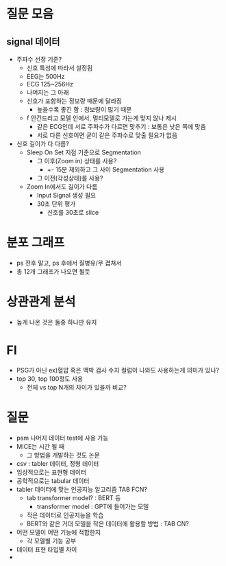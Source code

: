 # 질문 모음
## signal 데이터
- 주파수 선정 기준?
	- 신호 특성에 따라서 설정됨
	- EEG는 500Hz
	- ECG 125~256Hz
	- 나머지는 그 아래
	- 신호가 포함하는 정보량 때문에 달라짐
		- 높을수록 좋긴 함 : 정보량이 많기 때문
	- f 안건드리고 모델 안에서, 멀티모델로 가는게 맞지 않나 제시
		- 같은 ECG인데 서로 주파수가 다르면 맞추기 : 보통은 낮은 쪽에 맞춤
		- 서로 다른 신호이면 굳이 같은 주파수로 맞출 필요가 없음
- 신호 길이가 다 다름?
	- Sleep On Set 지점 기준으로 Segmentation
		- 그 이후(Zoom in) 상태를 사용?
			- +- 15분 제외하고 그 사이 Segmentation 사용
		- 그 이전(각성상태)를 사용?
	- Zoom In에서도 길이가 다름
		- Input Signal 생성 필요
		- 30초 단위 평가
			- 신호를 30초로 slice
# 분포 그래프
- ps 전후 말고, ps 후에서 질병유/무 겹쳐서
- 총 12개 그래프가 나오면 될듯
# 상관관계 분석
- 높게 나온 것은 둘중 하나만 유지
# FI
- PSG가 아닌 ex)혈압 혹은 맥박 검사 수치 컬럼이 나와도 사용하는게 의미가 있나?
- top 30, top 100정도 사용
	- 전체 vs top N개의 차이가 있을까 비교?
# 질문
- psm 나머지 데이터 test에 사용 가능
- MICE는 시간 될 때
	- 그 방법을 개발하는 것도 논문
- csv : tabler 데이터, 정형 데이터
- 임상적으로는 표현형 데이터
- 공학적으로는 tabular 데이터
- tabler 데이터에 맞는 인공지능 알고리즘 TAB FCN?
	- tab transformer model? : BERT 등
		- transformer model : GPT에 들어가는 모델
	- 작은 데이터로 인공지능을 학습
	- BERT와 같은 거대 모델을 작은 데이터에 활용할 방법 : TAB CN?
- 어떤 모델이 어떤 기능에 적합한지
	- 각 모델별 기능 공부
- 데이터 표현 타입별 차이
- 